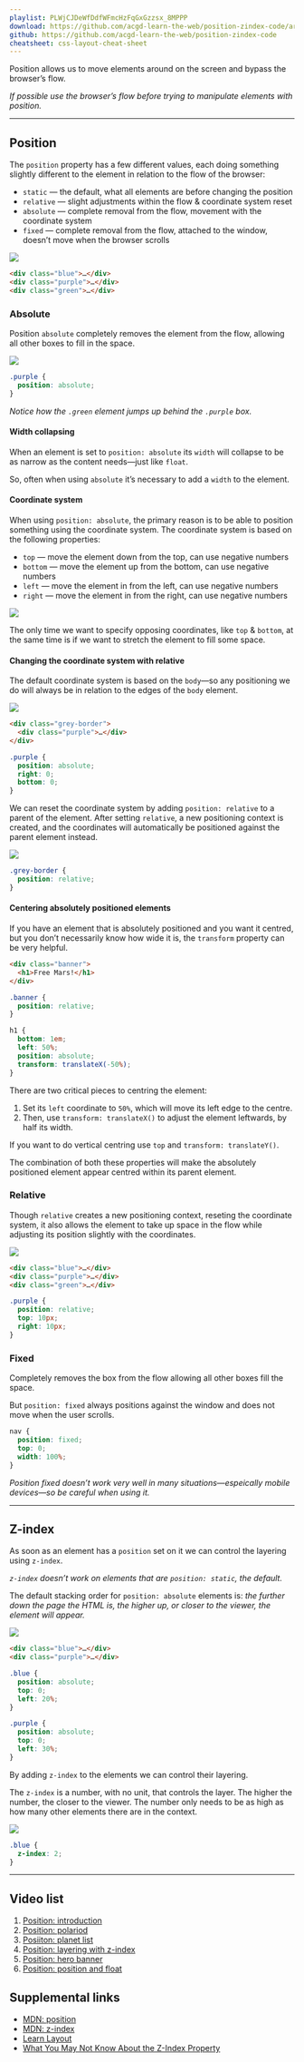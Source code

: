 ```yaml
---
playlist: PLWjCJDeWfDdfWFmcHzFqGxGzzsx_8MPPP
download: https://github.com/acgd-learn-the-web/position-zindex-code/archive/master.zip
github: https://github.com/acgd-learn-the-web/position-zindex-code
cheatsheet: css-layout-cheat-sheet
---
```


Position allows us to move elements around on the screen and bypass the browser’s flow.

*If possible use the browser’s flow before trying to manipulate elements with position.*

---

## Position

The `position` property has a few different values, each doing something slightly different to the element in relation to the flow of the browser:

- `static` — the default, what all elements are before changing the position
- `relative` — slight adjustments within the flow & coordinate system reset
- `absolute` — complete removal from the flow, movement with the coordinate system
- `fixed` — complete removal from the flow, attached to the window, doesn’t move when the browser scrolls

![](static-default.png)

```html
<div class="blue">…</div>
<div class="purple">…</div>
<div class="green">…</div>
```

### Absolute

Position `absolute` completely removes the element from the flow, allowing all other boxes to fill in the space.

![](absolute.png)

```css
.purple {
  position: absolute;
}
```

*Notice how the `.green` element jumps up behind the `.purple` box.*

#### Width collapsing

When an element is set to `position: absolute` its `width` will collapse to be as narrow as the content needs—just like `float`.

So, often when using `absolute` it’s necessary to add a `width` to the element.

#### Coordinate system

When using `position: absolute`, the primary reason is to be able to position something using the coordinate system. The coordinate system is based on the following properties:

- `top` — move the element down from the top, can use negative numbers
- `bottom` — move the element up from the bottom, can use negative numbers
- `left` — move the element in from the left, can use negative numbers
- `right` — move the element in from the right, can use negative numbers

![](coordinates.png)

The only time we want to specify opposing coordinates, like `top` & `bottom`, at the same time is if we want to stretch the element to fill some space.

#### Changing the coordinate system with relative

The default coordinate system is based on the `body`—so any positioning we do will always be in relation to the edges of the `body` element.

![](against-body.png)

```html
<div class="grey-border">
  <div class="purple">…</div>
</div>
```

```css
.purple {
  position: absolute;
  right: 0;
  bottom: 0;
}
```

We can reset the coordinate system by adding `position: relative` to a parent of the element. After setting `relative`, a new positioning context is created, and the coordinates will automatically be positioned against the parent element instead.

![](against-relative.png)

```css
.grey-border {
  position: relative;
}
```

#### Centering absolutely positioned elements

If you have an element that is absolutely positioned and you want it centred, but you don’t necessarily know how wide it is, the `transform` property can be very helpful.

```html
<div class="banner">
  <h1>Free Mars!</h1>
</div>
```

```css
.banner {
  position: relative;
}

h1 {
  bottom: 1em;
  left: 50%;
  position: absolute;
  transform: translateX(-50%);
}
```

There are two critical pieces to centring the element:

1. Set its `left` coordinate to `50%`, which will move its left edge to the centre.
2. Then, use `transform: translateX()` to adjust the element leftwards, by half its width.

If you want to do vertical centring use `top` and `transform: translateY()`.

The combination of both these properties will make the absolutely positioned element appear centred within its parent element.

### Relative

Though `relative` creates a new positioning context, reseting the coordinate system, it also allows the element to take up space in the flow while adjusting its position slightly with the coordinates.

![](relative.png)

```html
<div class="blue">…</div>
<div class="purple">…</div>
<div class="green">…</div>
```

```css
.purple {
  position: relative;
  top: 10px;
  right: 10px;
}
```

### Fixed

Completely removes the box from the flow allowing all other boxes fill the space.

But `position: fixed` always positions against the window and does not move when the user scrolls.

```css
nav {
  position: fixed;
  top: 0;
  width: 100%;
}
```

*Position fixed doesn’t work very well in many situations—espeically mobile devices—so be careful when using it.*

---

## Z-index

As soon as an element has a `position` set on it we can control the layering using `z-index`.

*`z-index` doesn’t work on elements that are `position: static`, the default.*

The default stacking order for `position: absolute` elements is: *the further down the page the HTML is, the higher up, or closer to the viewer, the element will appear.*

![](default-stacking.png)

```html
<div class="blue">…</div>
<div class="purple">…</div>
```

```css
.blue {
  position: absolute;
  top: 0;
  left: 20%;
}

.purple {
  position: absolute;
  top: 0;
  left: 30%;
}
```

By adding `z-index` to the elements we can control their layering.

The `z-index` is a number, with no unit, that controls the layer. The higher the number, the closer to the viewer. The number only needs to be as high as how many other elements there are in the context.

![](z-index.png)

```css
.blue {
  z-index: 2;
}
```

---

## Video list

1. [Position: introduction](https://www.youtube.com/watch?v=jVWnfwOZPDI&list=PLWjCJDeWfDdfWFmcHzFqGxGzzsx_8MPPP&index=1)
2. [Position: polariod](https://www.youtube.com/watch?v=kNJuF4aVHEA&list=PLWjCJDeWfDdfWFmcHzFqGxGzzsx_8MPPP&index=2)
3. [Posiiton: planet list](https://www.youtube.com/watch?v=LU3BkaRVf_8&list=PLWjCJDeWfDdfWFmcHzFqGxGzzsx_8MPPP&index=3)
4. [Position: layering with z-index](https://www.youtube.com/watch?v=6VK4KLW0gS8&list=PLWjCJDeWfDdfWFmcHzFqGxGzzsx_8MPPP&index=4)
5. [Position: hero banner](https://www.youtube.com/watch?v=3MpEnd_rRuY&list=PLWjCJDeWfDdfWFmcHzFqGxGzzsx_8MPPP&index=5)
6. [Position: position and float](https://www.youtube.com/watch?v=wydLbIagYsI&list=PLWjCJDeWfDdfWFmcHzFqGxGzzsx_8MPPP&index=6)

## Supplemental links

- [MDN: position](https://developer.mozilla.org/en-US/docs/Web/CSS/position)
- [MDN: z-index](https://developer.mozilla.org/en-US/docs/Web/CSS/z-index)
- [Learn Layout](http://learnlayout.com/)
- [What You May Not Know About the Z-Index Property](http://webdesign.tutsplus.com/tutorials/what-you-may-not-know-about-the-z-index-property--webdesign-16892)
